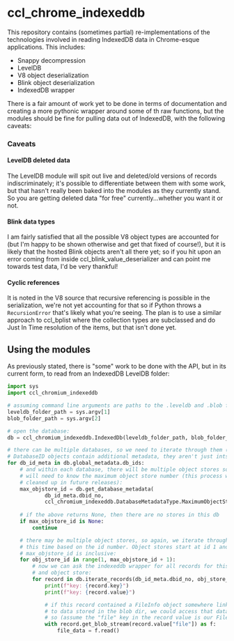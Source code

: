 # ccl_chrome_indexeddb
This repository contains (sometimes partial) re-implementations of the technologies involved in reading IndexedDB data in Chrome-esque applications.
This includes:
* Snappy decompression
* LevelDB
* V8 object deserialization
* Blink object deserialization
* IndexedDB wrapper

There is a fair amount of work yet to be done in terms of documentation and
creating a more pythonic wrapper around some of th raw functions, but the
modules should be fine for pulling data out of IndexedDB, with the following
caveats:

### Caveats
#### LevelDB deleted data
The LevelDB module will spit out live and deleted/old versions of records
indiscriminately; it's possible to differentiate between them with some
work, but that hasn't really been baked into the modules as they currently
stand. So you are getting deleted data "for free" currently...whether you
want it or not.

#### Blink data types
I am fairly satisfied that all the possible V8 object types are accounted for
(but I'm happy to be shown otherwise and get that fixed of course!), but it
is likely that the hosted Blink objects aren't all there yet; so if you hit
upon an error coming from inside ccl_blink_value_deserializer and can point
me towards test data, I'd be very thankful!

#### Cyclic references
It is noted in the V8 source that recursive referencing is possible in the
serialization, we're not yet accounting for that so if Python throws a
`RecursionError` that's likely what you're seeing. The plan is to use a 
similar approach to ccl_bplist where the collection types are subclassed and
do Just In Time resolution of the items, but that isn't done yet.

## Using the modules
As previously stated, there is "some" work to be done with the API,
but in its current form, to read from an IndexedDB LevelDB folder:

```python
import sys
import ccl_chromium_indexeddb

# assuming command line arguments are paths to the .leveldb and .blob folders
leveldb_folder_path = sys.argv[1]
blob_folder_path = sys.argv[2]

# open the database:
db = ccl_chromium_indexeddb.IndexedDb(leveldb_folder_path, blob_folder_path)

# there can be multiple databases, so we need to iterate through them (NB 
# DatabaseID objects contain additional metadata, they aren't just ints):
for db_id_meta in db.global_metadata.db_ids:
    # and within each database, there will be multiple object stores so we
    # will need to know the maximum object store number (this process will be
    # cleaned up in future releases):
    max_objstore_id = db.get_database_metadata(
            db_id_meta.dbid_no, 
            ccl_chromium_indexeddb.DatabaseMetadataType.MaximumObjectStoreId)
    
    # if the above returns None, then there are no stores in this db
    if max_objstore_id is None:
        continue

    # there may be multiple object stores, so again, we iterate through them
    # this time based on the id number. Object stores start at id 1 and the
    # max_objstore_id is inclusive:
    for obj_store_id in range(1, max_objstore_id + 1):
        # now we can ask the indexeddb wrapper for all records for this db
        # and object store:
        for record in db.iterate_records(db_id_meta.dbid_no, obj_store_id):
            print(f"key: {record.key}")
            print(f"key: {record.value}")

            # if this record contained a FileInfo object somewhere linking
            # to data stored in the blob dir, we could access that data like
            # so (assume the "file" key in the record value is our FileInfo):
            with record.get_blob_stream(record.value["file"]) as f:
                file_data = f.read()
```

